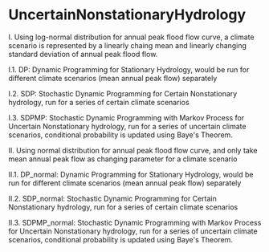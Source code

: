 # UncertainNonstationaryHydrology

I. Using log-normal distribution for annual peak flood flow curve, a climate scenario is represented by a linearly chaing mean and linearly changing standard deviation of annual peak flood flow.

I.1. DP: Dynamic Programming for Stationary Hydrology, would be run for different climate scenarios (mean annual peak flow) separately

I.2. SDP: Stochastic Dynamic Programming for Certain Nonstationary hydrology, run for a series of certain climate scenarios

I.3. SDPMP: Stochastic Dynamic Programming with Markov Process for Uncertain Nonstationary hydrology, run for a series of uncertain climate scenarios, conditional probability is updated using Baye's Theorem.


II. Using normal distribution for annual peak flood flow curve, and only take mean annual peak flow as changing parameter for a climate scenario

II.1. DP_normal: Dynamic Programming for Stationary Hydrology, would be run for different climate scenarios (mean annual peak flow) separately

II.2. SDP_normal: Stochastic Dynamic Programming for Certain Nonstationary hydrology, run for a series of certain climate scenarios

II.3. SDPMP_normal: Stochastic Dynamic Programming with Markov Process for Uncertain Nonstationary hydrology, run for a series of uncertain climate scenarios, conditional probability is updated using Baye's Theorem.
